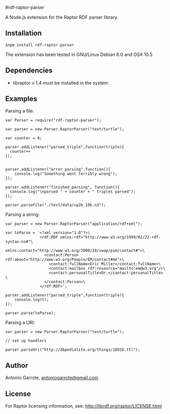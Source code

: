 #rdf-raptor-parser

A Node.js extension for the Raptor RDF parser library.

## Installation

    $npm install rdf-raptor-parser

The extension has been tested in GNU/Linux Debian 6.0 and OSX 10.5

## Dependencies

- libraptor v 1.4 must be installed in the system.

## Examples

Parsing a file:

    var Parser = require("rdf-raptor-parser");
     
    var parser = new Parser.RaptorParser("text/turtle");
     
    var counter = 0;
     
    parser.addListener("parsed_triple",function(triple){
      counter++
    });
     

    parser.addListener("error_parsing",function(){
        console.log("Something went terribly wrong");
    });     

    parser.addListener("finished_parsing", function(){
      console.log("\nparsed " + counter + " triples parsed");
    });
     
    parser.parseFile("./test/data/sp2b_10k.n3");

Parsing a string:

    var parser = new Parser.RaptorParser("application/rdf+xml");

    var toParse = '<?xml version="1.0"?>\
                   <rdf:RDF xmlns:rdf="http://www.w3.org/1999/02/22-rdf-syntax-ns#"\
                            xmlns:contact="http://www.w3.org/2000/10/swap/pim/contact#">\
                     <contact:Person rdf:about="http://www.w3.org/People/EM/contact#me">\
                       <contact:fullName>Eric Miller</contact:fullName>\
                       <contact:mailbox rdf:resource="mailto:em@w3.org"/>\
                       <contact:personalTitle>Dr.</contact:personalTitle> \
                     </contact:Person>\
                   </rdf:RDF>';

    parser.addListener("parsed_triple",function(triple){
        console.log(t);
    });     

    parser.parse(toParse);

Parsing a URI:

    var parser = new Parser.RaptorParser("text/turtle");

    // set up handlers

    parser.parseUri("http://dbpedialite.org/things/18016.ttl");


## Author

  Antonio Garrote, antoniogarrote@gmail.com

## License

  For Raptor licensing information, see: http://librdf.org/raptor/LICENSE.html
   
    

